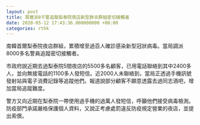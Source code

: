 ```yaml
---
layout: post
title: 首爾派8千警追蹤梨泰院夜店新型肺炎群組密切接觸者　
date: 2020-05-12 17:43:36.000000000 +08:00
categories: rthk
---
```


南韓首爾梨泰院夜店群組，累積增至過百人確診感染新型冠狀病毒。當局調派8000多名警員追蹤密切接觸者。

市政府說近期去過梨泰院5間夜店的5500多名顧客，已用電話聯絡到其中2400多人，並向無接電話的1100多人發短信。近2000人未聯絡到，當局正透過手機訊號發射站與電子消費記錄等追蹤他們。報道說部分顧客不願意透露去過同志酒吧，增加當局追蹤難度。

警方又向近期在梨泰院一帶使用過手機的過萬人發短信，呼籲他們接受病毒檢測。防疫部門承諾嚴格保護個人資料，又說正考慮處罰違反防疫規定營業的夜店，並提出索償。
